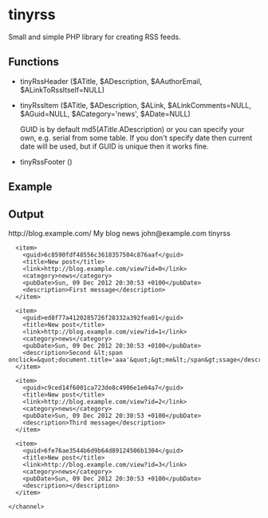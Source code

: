 tinyrss
=======

Small and simple PHP library for creating RSS feeds.

Functions
---------

- tinyRssHeader ($ATitle, $ADescription, $AAuthorEmail, $ALinkToRssItself=NULL)

- tinyRssItem ($ATitle, $ADescription, $ALink, $ALinkComments=NULL, $AGuid=NULL, $ACategory='news', $ADate=NULL)

  GUID is by default md5($ATitle.$ADescription) or you can specify your 
  own, e.g. serial from some table. If you don't specify date then 
  current date will be used, but if GUID is unique then it works fine.

- tinyRssFooter ()

Example
-------

  <?php
    require_once "tinyrss.php";
  
    tinyRssHeader("My blog", "My blog news", "john@example.com", "http://blog.example.com/");
  
    $news = explode("\n",file_get_contents("demo.txt"));
    for ($i=0; $i<count($news); $i++)
      tinyRssItem("New post", $news[$i], "http://blog.example.com/view?id=$i");

    tinyRssFooter();
  ?>  

Output
------

  <?xml version="1.0" encoding="utf-8"?>
  <rss version="2.0" xmlns:atom="http://www.w3.org/2005/Atom">
    <channel>
      <title>My blog</title>
      <link>http://blog.example.com/</link>
      <atom:link href="http://blog.example.com/" rel="self" type="application/rss+xml" />
      <description>My blog news</description>
      <webMaster>john@example.com</webMaster>
      <generator>tinyrss</generator>

      <item>
        <guid>6c8590fdf48556c3618357504c876aaf</guid>
        <title>New post</title>
        <link>http://blog.example.com/view?id=0</link>
        <category>news</category>
        <pubDate>Sun, 09 Dec 2012 20:30:53 +0100</pubDate> 
        <description>First message</description>
      </item>

      <item>
        <guid>ed8f77a4120285726f28332a392fea01</guid>
        <title>New post</title>
        <link>http://blog.example.com/view?id=1</link>
        <category>news</category>
        <pubDate>Sun, 09 Dec 2012 20:30:53 +0100</pubDate> 
        <description>Second &lt;span onclick=&quot;document.title='aaa'&quot;&gt;me&lt;/span&gt;ssage</description>
      </item>

      <item>
        <guid>c9ced14f6001ca723de8c4906e1e04a7</guid>
        <title>New post</title>
        <link>http://blog.example.com/view?id=2</link>
        <category>news</category>
        <pubDate>Sun, 09 Dec 2012 20:30:53 +0100</pubDate> 
        <description>Third message</description>
      </item>

      <item>
        <guid>6fe76ae3544b6d9b64d89124506b1304</guid>
        <title>New post</title>
        <link>http://blog.example.com/view?id=3</link>
        <category>news</category>
        <pubDate>Sun, 09 Dec 2012 20:30:53 +0100</pubDate> 
        <description></description>
      </item>

    </channel>
  </rss>

